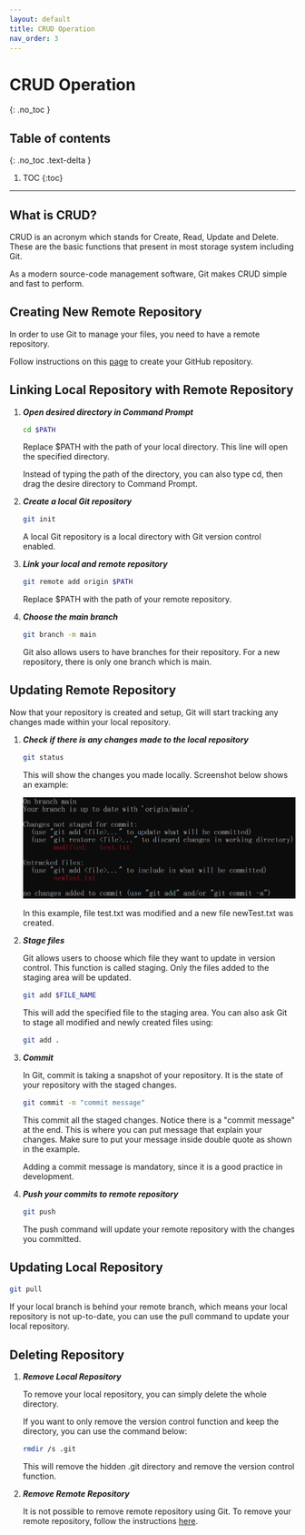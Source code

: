 ```yaml
---
layout: default
title: CRUD Operation
nav_order: 3
---
```


# CRUD Operation
{: .no_toc }

## Table of contents
{: .no_toc .text-delta }

1. TOC
{:toc}

---

## What is CRUD?
CRUD is an acronym which stands for Create, Read, Update and Delete. These are the basic functions that present in most storage system including Git.

As a modern source-code management software, Git makes CRUD simple and fast to perform.

## Creating New Remote Repository
In order to use Git to manage your files, you need to have a remote repository.

Follow instructions on this [page](https://docs.github.com/en/get-started/quickstart/create-a-repo) to create your GitHub repository.

## Linking Local Repository with Remote Repository
1. ***Open desired directory in Command Prompt***

   ```bash
   cd $PATH
   ```

   Replace $PATH with the path of your local directory. This line will open the specified directory.

   Instead of typing the path of the directory, you can also type cd, then drag the desire directory to Command Prompt.

2. ***Create a local Git repository***

   ```bash
   git init
   ```

   A local Git repository is a local directory with Git version control enabled.

3. ***Link your local and remote repository***

   ```bash
   git remote add origin $PATH
   ```

   Replace $PATH with the path of your remote repository.

4. ***Choose the main branch***

   ```bash
   git branch -m main
   ```

   Git also allows users to have branches for their repository. For a new repository, there is only one branch which is main.

## Updating Remote Repository
Now that your repository is created and setup, Git will start tracking any changes made within your local repository.

1. ***Check if there is any changes made to the local repository***

   ```bash
   git status
   ```

   This will show the changes you made locally. Screenshot below shows an example:

   ![img.png](img.png)

   In this example, file test.txt was modified and a new file newTest.txt was created.

2. ***Stage files***

   Git allows users to choose which file they want to update in version control. This function is called staging. Only the files added to the staging area will be updated.

   ```bash
   git add $FILE_NAME
   ```

   This will add the specified file to the staging area. You can also ask Git to stage all modified and newly created files using:

   ```bash
   git add .
   ```

3. ***Commit***

   In Git, commit is taking a snapshot of your repository. It is the state of your repository with the staged changes.

   ```bash
   git commit -m "commit message"
   ```
   
   This commit all the staged changes. Notice there is a "commit message" at the end. This is where you can put message that explain your changes. Make sure to put your message inside double quote as shown in the example.

   Adding a commit message is mandatory, since it is a good practice in development.

4. ***Push your commits to remote repository***

   ```bash
   git push
   ```

   The push command will update your remote repository with the changes you committed.

## Updating Local Repository

```bash
git pull
```

If your local branch is behind your remote branch, which means your local repository is not up-to-date, you can use the pull command to update your local repository.

## Deleting Repository
1. ***Remove Local Repository***

   To remove your local repository, you can simply delete the whole directory.

   If you want to only remove the version control function and keep the directory, you can use the command below:

   ```bash
   rmdir /s .git
   ```

   This will remove the hidden .git directory and remove the version control function.

2. ***Remove Remote Repository***

   It is not possible to remove remote repository using Git. To remove your remote repository, follow the instructions [here](https://docs.github.com/en/repositories/creating-and-managing-repositories/deleting-a-repository).

